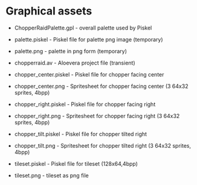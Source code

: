 # Graphical assets

- ChopperRaidPalette.gpl - overall palette used by Piskel
- palette.piskel - Piskel file for palette png image (temporary)
- palette.png - palette in png form (temporary)

- chopperraid.av - Aloevera project file (transient)

- chopper_center.piskel - Piskel file for chopper facing center
- chopper_center.png - Spritesheet for chopper facing center (3 64x32 sprites, 4bpp)
- chopper_right.piskel - Piskel file for chopper facing right
- chopper_right.png - Spritesheet for chopper facing right (3 64x32 sprites, 4bpp)
- chopper_tilt.piskel - Piskel file for chopper tilted right
- chopper_tilt.png - Spritesheet for chopper tilted right (3 64x32 sprites, 4bpp)

- tileset.piskel - Piskel file for tileset (128x64,4bpp)
- tileset.png - tileset as png file
